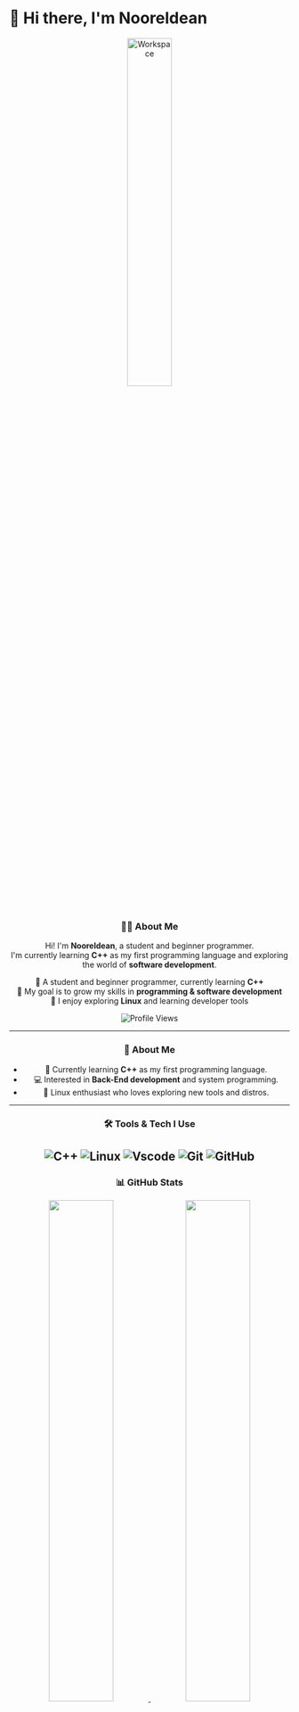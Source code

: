 # 👋 Hi there, I'm Nooreldean 
<div align="center">


<img src="https://camo.githubusercontent.com/cbb5270464a937d6443d0666b084561c76b66e65513c56b06e7b2e54c173cc23/68747470733a2f2f692e70696e696d672e636f6d2f6f726967696e616c732f63652f36392f34662f63653639346635363036333664666663663432656366343064346632663936322e676966" alt="Workspace" width="40%"/><br> 


### 👨‍💻 About Me  

Hi! I'm **Nooreldean**, a student and beginner programmer.  
I'm currently learning **C++** as my first programming language and exploring the world of **software development**.  




🚀 A student and beginner programmer, currently learning **C++**  
🎯 My goal is to grow my skills in **programming & software development**  
🐧 I enjoy exploring **Linux** and learning developer tools  

![Profile Views](https://komarev.com/ghpvc/?username=nooreldean&style=flat&color=blue)

---

### 📌 About Me
- 🌱 Currently learning **C++** as my first programming language.  
- 💻 Interested in **Back-End development** and system programming.  
- 🐧 Linux enthusiast who loves exploring new tools and distros.   

---

### 🛠️ Tools & Tech I Use
![C++](https://img.shields.io/badge/C%2B%2B-00599C?style=flat&logo=c%2B%2B&logoColor=white)
![Linux](https://img.shields.io/badge/Linux-FCC624?style=flat&logo=linux&logoColor=black)
![Vscode](https://img.shields.io/badge/Visual_Studio_Code-0078D4?style=flat&logo=visual%20studio%20code&logoColor=white)
![Git](https://img.shields.io/badge/GIT-E44C30?style=flat&logo=git&logoColor=white)
![GitHub](https://img.shields.io/badge/GitHub-100000?style=flat&logo=github&logoColor=white)
---

### 📊 GitHub Stats
<a href="https://github.com/noureldean">
  <img src="https://github-readme-stats.vercel.app/api?username=nooreldean&show_icons=true&theme=tokyonight" width="48%"/>
  <img src="https://github-readme-stats.vercel.app/api/top-langs/?username=nooreldean&layout=compact&theme=tokyonight" width="48%"/>
  

---

### 📫 Connect with Me

<div align="center">

[![Telegram](https://img.shields.io/badge/Telegram-%230077B5.svg?&style=flat&logo=telegram&logoColor=white)](https://t.me/Nooreldean216)
[![GitHub](https://img.shields.io/badge/GitHub-100000?style=flat&logo=github&logoColor=white)](https://github.com/nooreldean)
[![LinkedIn](https://img.shields.io/badge/LinkedIn-%230077B5.svg?&style=flat&logo=linkedin&logoColor=white)](https://www.linkedin.com/in/نورالدين-احمد-0a77b41a8)
[![Instagram](https://img.shields.io/badge/Instagram-E4405F?style=flat&logo=instagram&logoColor=white)](https://instagram.com/n00reldean_a7med)

</div>
